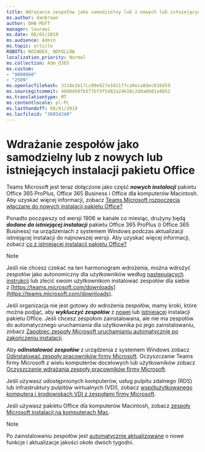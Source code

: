 ```yaml
---
title: Wdrażanie zespołów jako samodzielny lub z nowych lub istniejących instalacji pakietu Office
ms.author: danbrown
author: DHB-MSFT
manager: laurawi
ms.date: 08/01/2019
ms.audience: Admin
ms.topic: article
ROBOTS: NOINDEX, NOFOLLOW
localization_priority: Normal
ms.collection: Adm_O365
ms.custom:
- "9000660"
- "2509"
ms.openlocfilehash: 3318e1b17cc99e927e1011f7ca9eca8dec616d59
ms.sourcegitcommit: 4600dd4fb577bf5f5482a24616c2d9a6b81e8052
ms.translationtype: MT
ms.contentlocale: pl-PL
ms.lasthandoff: 08/01/2019
ms.locfileid: "36054240"
---
```

# <a name="deploying-teams-as-standalone-or-with-new-or-existing-office-installations"></a>Wdrażanie zespołów jako samodzielny lub z nowych lub istniejących instalacji pakietu Office

Teams Microsoft jest teraz dołączone jako część ***nowych instalacji*** pakietu Office 365 ProPlus, Office 365 Business i Office dla komputerów Macintosh. Aby uzyskać więcej informacji, zobacz [Teams Microsoft rozpoczęcia włączane do nowych instalacji pakietu Office?](https://docs.microsoft.com/deployoffice/teams-install#when-will-microsoft-teams-start-being-included-with-new-installations-of-office-365-proplus)

Ponadto począwszy od wersji 1906 w kanale co miesiąc, drużyny będą ***dodane do istniejącej instalacji*** pakietu Office 365 ProPlus (i Office 365 Business) na urządzeniach z systemem Windows podczas aktualizacji istniejącej instalacji do najnowszej wersji. Aby uzyskać więcej informacji, zobacz [co z istniejącej instalacji pakietu Office?](https://docs.microsoft.com/deployoffice/teams-install#what-about-existing-installations-of-office-365-proplus)

> [!NOTE]
> Jeśli nie chcesz czekać na ten harmonogram wdrożenia, można wdrożyć zespołów jako autonomiczny dla użytkowników według [następujących instrukcji](https://docs.microsoft.com/MicrosoftTeams/msi-deployment) lub zlecić swoim użytkownikom instalować zespołów dla siebie z [https://teams.microsoft.com/downloads](https://teams.microsoft.com/downloads).

Jeśli organizacja nie jest gotowy do wdrożenia zespołów, mamy kroki, które można podjąć, aby ***wykluczyć zespołów*** z [nowej](https://docs.microsoft.com/deployoffice/teams-install#how-to-exclude-microsoft-teams-from-new-installations-of-office-365-proplus) lub [istniejącej](https://docs.microsoft.com/deployoffice/teams-install#use-group-policy-to-control-the-installation-of-microsoft-teams) instalacji pakietu Office. Jeśli chcesz zespołom zainstalowana, ale nie ma zespołów do automatycznego uruchamiania dla użytkownika po jego zainstalowaniu, zobacz [Zapobiec zespoły Microsoft uruchamianiu automatycznie po zakończeniu instalacji](https://docs.microsoft.com/deployoffice/teams-install#use-group-policy-to-prevent-microsoft-teams-from-starting-automatically-after-installation).

Aby ***odinstalować zespołów*** z urządzenia z systemem Windows zobacz [Odinstalować zespoły pracowników firmy Microsoft](https://support.office.com/article/3b159754-3c26-4952-abe7-57d27f5f4c81). Oczyszczanie Teams firmy Microsoft z wielu komputerów docelowych lub użytkowników zobacz [Oczyszczanie wdrażania zespoły pracowników firmy Microsoft](https://docs.microsoft.com/microsoftteams/scripts/powershell-script-teams-deployment-clean-up).

Jeśli używasz udostępnionych komputerów, usług pulpitu zdalnego (RDS) lub infrastruktury pulpitów wirtualnych (VDI), zobacz [współużytkowanego komputera i środowiskach VDI z zespołami firmy Microsoft](https://docs.microsoft.com/deployoffice/teams-install#shared-computer-and-vdi-environments-with-microsoft-teams).

Jeśli używasz pakietu Office dla komputerów Macintosh, zobacz [zespoły Microsoft instalacji na komputerach Mac](https://docs.microsoft.com/deployoffice/teams-install#microsoft-teams-installations-on-a-mac).

> [!NOTE]
> Po zainstalowaniu zespołów jest [automatycznie aktualizowane](https://docs.microsoft.com/deployoffice/teams-install#feature-and-quality-updates-for-microsoft-teams) o nowe funkcje i aktualizacje jakości około dwóch tygodni. 